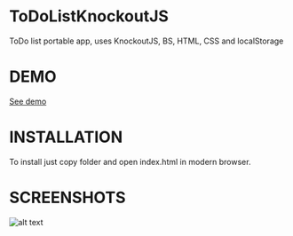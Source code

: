 # ToDoListKnockoutJS
ToDo list portable app, uses KnockoutJS, BS, HTML, CSS and localStorage

# DEMO

[See demo](http://todolistknockoutjs.13signs.pl)

# INSTALLATION

To install just copy folder and open index.html in modern browser.

# SCREENSHOTS
![alt text](http://signs.civ.pl/demos/screenshots/todolistknockoutjs.png "KnockoutJS ToDoList")
